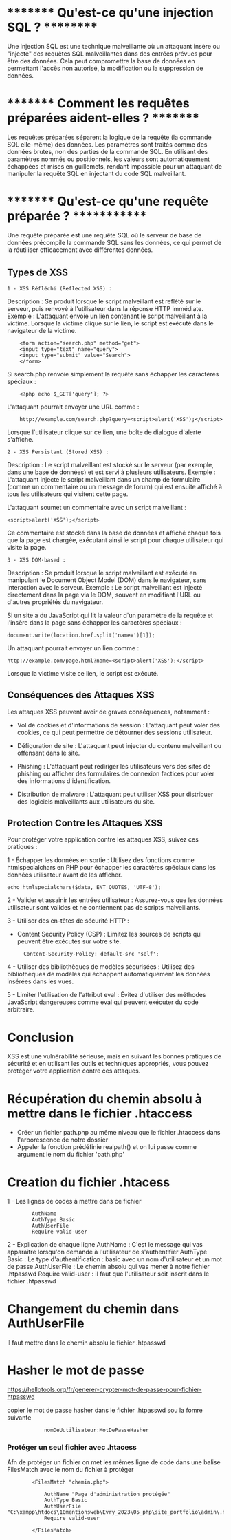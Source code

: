 # ******* Qu'est-ce qu'une injection SQL ? ********
Une injection SQL est une technique malveillante où un attaquant insère ou "injecte" des requêtes SQL malveillantes dans des entrées prévues pour être des données. Cela peut compromettre la base de données en permettant l'accès non autorisé, la modification ou la suppression de données.

# ******* Comment les requêtes préparées aident-elles ? *******
Les requêtes préparées séparent la logique de la requête (la commande SQL elle-même) des données. Les paramètres sont traités comme des données brutes, non des parties de la commande SQL.
En utilisant des paramètres nommés ou positionnels, les valeurs sont automatiquement échappées et mises en guillemets, rendant impossible pour un attaquant de manipuler la requête SQL en injectant du code SQL malveillant.

# ******* Qu'est-ce qu'une requête préparée ? ***********
Une requête préparée est une requête SQL où le serveur de base de données précompile la commande SQL sans les données, ce qui permet de la réutiliser efficacement avec différentes données.

######
## Types de XSS

    1 - XSS Réfléchi (Reflected XSS) :

Description : Se produit lorsque le script malveillant est reflété sur le serveur, puis renvoyé à l'utilisateur dans la réponse HTTP immédiate.
Exemple : L'attaquant envoie un lien contenant le script malveillant à la victime. Lorsque la victime clique sur le lien, le script est exécuté dans le navigateur de la victime.


        <form action="search.php" method="get">
        <input type="text" name="query">
        <input type="submit" value="Search">
        </form>

Si search.php renvoie simplement la requête sans échapper les caractères spéciaux :

        <?php echo $_GET['query']; ?>
L'attaquant pourrait envoyer une URL comme :

        http://example.com/search.php?query=<script>alert('XSS');</script>
Lorsque l'utilisateur clique sur ce lien, une boîte de dialogue d'alerte s'affiche.

    2 - XSS Persistant (Stored XSS) :

Description : Le script malveillant est stocké sur le serveur (par exemple, dans une base de données) et est servi à plusieurs utilisateurs.
Exemple : L'attaquant injecte le script malveillant dans un champ de formulaire (comme un commentaire ou un message de forum) qui est ensuite affiché à tous les utilisateurs qui visitent cette page.

L'attaquant soumet un commentaire avec un script malveillant :

    <script>alert('XSS');</script>
Ce commentaire est stocké dans la base de données et affiché chaque fois que la page est chargée, exécutant ainsi le script pour chaque utilisateur qui visite la page.

    3 - XSS DOM-based :

Description : Se produit lorsque le script malveillant est exécuté en manipulant le Document Object Model (DOM) dans le navigateur, sans interaction avec le serveur.
Exemple : Le script malveillant est injecté directement dans la page via le DOM, souvent en modifiant l'URL ou d'autres propriétés du navigateur.

Si un site a du JavaScript qui lit la valeur d'un paramètre de la requête et l'insère dans la page sans échapper les caractères spéciaux :

    document.write(location.href.split('name=')[1]);

Un attaquant pourrait envoyer un lien comme :

    http://example.com/page.html?name=<script>alert('XSS');</script>
Lorsque la victime visite ce lien, le script est exécuté.

## Conséquences des Attaques XSS
Les attaques XSS peuvent avoir de graves conséquences, notamment :

- Vol de cookies et d'informations de session : L'attaquant peut voler des cookies, ce qui peut permettre de détourner des sessions utilisateur.

- Défiguration de site : L'attaquant peut injecter du contenu malveillant ou offensant dans le site.

- Phishing : L'attaquant peut rediriger les utilisateurs vers des sites de phishing ou afficher des formulaires de connexion factices pour voler des informations d'identification.

- Distribution de malware : L'attaquant peut utiliser XSS pour distribuer des logiciels malveillants aux utilisateurs du site.

## Protection Contre les Attaques XSS
Pour protéger votre application contre les attaques XSS, suivez ces pratiques :

1 - Échapper les données en sortie : Utilisez des fonctions comme htmlspecialchars en PHP pour échapper les caractères spéciaux dans les données utilisateur avant de les afficher.

    echo htmlspecialchars($data, ENT_QUOTES, 'UTF-8');
2 - Valider et assainir les entrées utilisateur : Assurez-vous que les données utilisateur sont valides et ne contiennent pas de scripts malveillants.

3 - Utiliser des en-têtes de sécurité HTTP :
- Content Security Policy (CSP) : Limitez les sources de scripts qui peuvent être exécutés sur votre site.

        Content-Security-Policy: default-src 'self';

4 - Utiliser des bibliothèques de modèles sécurisées : Utilisez des bibliothèques de modèles qui échappent automatiquement les données insérées dans les vues.

5 - Limiter l'utilisation de l'attribut eval : Évitez d'utiliser des méthodes JavaScript dangereuses comme eval qui peuvent exécuter du code arbitraire.

# Conclusion

XSS est une vulnérabilité sérieuse, mais en suivant les bonnes pratiques de sécurité et en utilisant les outils et techniques appropriés, vous pouvez protéger votre application contre ces attaques.

######
# Récupération du chemin absolu à mettre dans le fichier .htaccess
- Créer un fichier path.php au même niveau que le fichier .htaccess dans l'arborescence de notre dossier
- Appeler la fonction prédéfinie realpath() et on lui passe comme argument le nom du fichier 'path.php'

# Creation du fichier .htacess
1 - Les lignes de codes à mettre dans ce fichier

            AuthName
            AuthType Basic
            AuthUserFile
            Require valid-user

2 - Explication de chaque ligne
    AuthName :  C'est le message qui vas apparaitre lorsqu'on demande à l'utilisateur de s'authentifier
    AuthType Basic : Le type d'authentification : basic avec un nom d'utilisateur et un mot de passe
    AuthUserFile : Le chemin absolu qui vas mener à notre fichier .htpasswd
    Require valid-user : il faut que l'utilisateur soit inscrit dans le fichier .htpasswd


# Changement du chemin dans AuthUserFile
Il faut mettre dans le chemin absolu le fichier .htpasswd

# Hasher le mot de passe
https://hellotools.org/fr/generer-crypter-mot-de-passe-pour-fichier-htpasswd

copier le mot de passe hasher dans le fichier .htpasswd sou la fomre suivante

                nomDeUutilisateur:MotDePasseHasher


### Protéger un seul fichier avec .htacess
Afn de protéger un fichier on met les mêmes ligne de code dans une balise FilesMatch avec le nom du fichier à protéger


            <FilesMatch "chemin.php">

                AuthName "Page d'administration protégée"
                AuthType Basic
                AuthUserFile "C:\xampp\htdocs\10mentionsweb\Evry_2023\05_php\site_portfolio\admin\.htpasswd"
                Require valid-user

            </FilesMatch>

